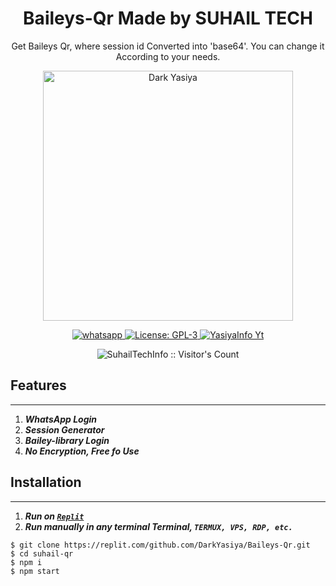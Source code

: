 
<h1 align="center">Baileys-Qr Made by SUHAIL TECH</h1>
<p align="center"> Get Baileys Qr, where session id Converted into 'base64'. You can change it According to your needs. </p>

<p align="center">
  <a href="https://youtube.com/@suhailtechinfo">
    <img alt="Dark Yasiya" height="400" src="https://i.imgur.com/NpA3ZsJ.jpeg">
  </a>
</p>

  <html>
   <body>
  <p align="center">
  <a href="https://wa.me/+94760018802 target="_blank">
    <img alt="whatsapp" src="https://img.shields.io/badge/ Whatsapp -25D366?style=for-the-badge&logo=whatsapp&logoColor=white" />
  </a>
  <a aria-label="Baleys_Qr free" href="https://github.com/DarkChamaofc/SAKURA-MD/fork" target="_blank">
    <img alt="License: GPL-3" src="https://img.shields.io/github/stars/DarkYasiya/Baileys-Qr?style=social" target="_blank" />
  </a>
  <a aria-label="Suhail_Md is free to use" href="https://youtube.com/@yasiya_yt" target="_blank">
    <img alt="YasiyaInfo Yt" src="https://img.shields.io/youtube/channel/subscribers/@yasiya_yt" target="_blank" />
  </a>
    <p align="center"><img src="https://profile-counter.glitch.me/{SuhailBaileysQr}/count.svg" alt="SuhailTechInfo :: Visitor's Count" /></p>

     
  </body>
</html>

## Features
---
1. ***WhatsApp Login***
2. ***Session Generator***
3. ***Bailey-library Login***
4. ***No Encryption, Free fo Use***
##




## Installation
---
1.  ***Run on [`Replit`](https://replit.com/github/DarkYasiya/Baileys-Qr)***
2. ***Run manually in any terminal Terminal, `TERMUX, VPS, RDP, etc.`***
```
$ git clone https://replit.com/github.com/DarkYasiya/Baileys-Qr.git
$ cd suhail-qr
$ npm i
$ npm start
```
##
